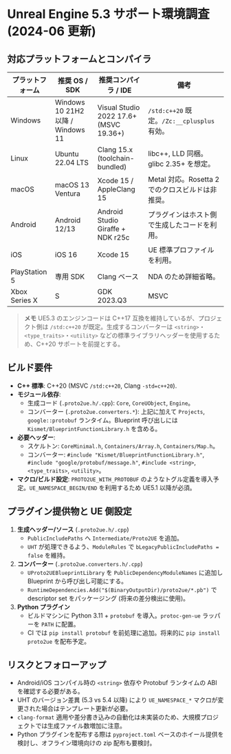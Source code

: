 # Unreal Engine 5.3 サポート環境調査 (2024-06 更新)

## 対応プラットフォームとコンパイラ

| プラットフォーム | 推奨 OS / SDK | 推奨コンパイラ / IDE | 備考 |
| --- | --- | --- | --- |
| Windows | Windows 10 21H2 以降 / Windows 11 | Visual Studio 2022 17.6+ (MSVC 19.36+) | `/std:c++20` 既定。`/Zc:__cplusplus` 有効。 |
| Linux | Ubuntu 22.04 LTS | Clang 15.x (toolchain-bundled) | libc++, LLD 同梱。glibc 2.35+ を想定。 |
| macOS | macOS 13 Ventura | Xcode 15 / AppleClang 15 | Metal 対応。Rosetta 2 でのクロスビルドは非推奨。 |
| Android | Android 12/13 | Android Studio Giraffe + NDK r25c | プラグインはホスト側で生成したコードを利用。 |
| iOS | iOS 16 | Xcode 15 | UE 標準プロファイルを利用。 |
| PlayStation 5 | 専用 SDK | Clang ベース | NDA のため詳細省略。 |
| Xbox Series X|S | GDK 2023.Q3 | MSVC | NDA のため概要のみ。 |

> **メモ** UE5.3 のエンジンコードは C++17 互換を維持しているが、プロジェクト側は `/std:c++20` が既定。生成するコンバーターは `<string>`・`<type_traits>`・`<utility>` などの標準ライブラリヘッダーを使用するため、C++20 サポートを前提とする。

## ビルド要件

- **C++ 標準**: C++20 (MSVC `/std:c++20`, Clang `-std=c++20`).
- **モジュール依存**:
  - 生成コード (`.proto2ue.h/.cpp`): `Core`, `CoreUObject`, `Engine`。
  - コンバーター (`.proto2ue.converters.*`): 上記に加えて `Projects`, `google::protobuf` ランタイム。Blueprint 呼び出しには `Kismet/BlueprintFunctionLibrary.h` を含める。
- **必要ヘッダー**:
  - スケルトン: `CoreMinimal.h`, `Containers/Array.h`, `Containers/Map.h`。
  - コンバーター: `#include "Kismet/BlueprintFunctionLibrary.h"`, `#include "google/protobuf/message.h"`, `#include <string>`, `<type_traits>`, `<utility>`。
- **マクロ/ビルド設定**: `PROTO2UE_WITH_PROTOBUF` のようなトグル定義を導入予定。`UE_NAMESPACE_BEGIN/END` を利用するため UE5.1 以降が必須。

## プラグイン提供物と UE 側設定

1. **生成ヘッダー/ソース** (`.proto2ue.h/.cpp`)
   - `PublicIncludePaths` へ `Intermediate/Proto2UE` を追加。
   - `UHT` が処理できるよう、`ModuleRules` で `bLegacyPublicIncludePaths = false` を維持。
2. **コンバーター** (`.proto2ue.converters.h/.cpp`)
   - `UProto2UEBlueprintLibrary` を `PublicDependencyModuleNames` に追加し Blueprint から呼び出し可能にする。
   - `RuntimeDependencies.Add("$(BinaryOutputDir)/proto2ue/*.pb")` で descriptor set をパッケージング (将来の差分検出に使用)。
3. **Python プラグイン**
   - ビルドマシンに Python 3.11 + `protobuf` を導入。`protoc-gen-ue` ラッパーを `PATH` に配置。
   - CI では `pip install protobuf` を前処理に追加。将来的に `pip install proto2ue` を配布予定。

## リスクとフォローアップ

- Android/iOS コンパイル時の `<string>` 依存や Protobuf ランタイムの ABI を確認する必要がある。
- UHT のバージョン差異 (5.3 vs 5.4 以降) により `UE_NAMESPACE_*` マクロが変更された場合はテンプレート更新が必要。
- `clang-format` 適用や差分書き込みの自動化は未実装のため、大規模プロジェクトでは生成ファイル数増加に注意。
- Python プラグインを配布する際は `pyproject.toml` ベースのホイール提供を検討し、オフライン環境向けの zip 配布も要検討。
